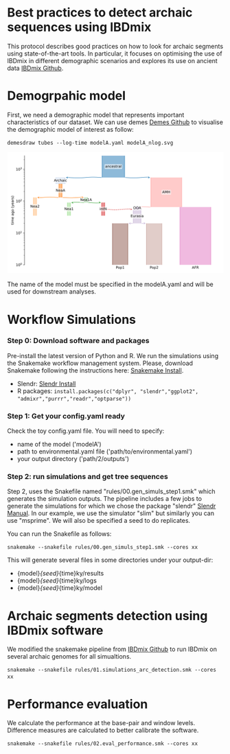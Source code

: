 # Best practices to detect archaic sequences using IBDmix
This protocol describes good practices on how to look for archaic segments using state-of-the-art tools. In particular, it focuses on optimising the use of IBDmix in different demographic scenarios and explores its use on ancient data [IBDmix Github](https://github.com/PrincetonUniversity/IBDmix). 


# Demogrpahic model

First, we need a demographic model that represents important characteristics of our dataset. We can use demes [Demes Github](https://popsim-consortium.github.io/demes-spec-docs/main/introduction.html) to visualise the demographic model of interest as follow:
````
demesdraw tubes --log-time modelA.yaml modelA_nlog.svg
````
[![INSERT YOUR GRAPHIC HERE](modelA.png)]()

The name of the model must be specified in the modelA.yaml and will be used for downstream analyses. 

# Workflow Simulations
### Step 0: Download software and packages 
Pre-install the latest version of Python and R. We run the simulations using the Snakemake workflow management system. Please, download Snakemake following the instructions here: [Snakemake Install](https://snakemake.readthedocs.io/en/stable/getting_started/installation.html).
- Slendr: [Slendr Install](https://cloud.r-project.org/web/packages/slendr/vignettes/vignette-00-installation.html)
- R packages: ````install.packages(c("dplyr", "slendr","ggplot2", "admixr","purrr","readr","optparse"))````


### Step 1: Get your config.yaml ready
Check the toy config.yaml file. You will need to specify:
- name of the model ('modelA')
- path to environmental.yaml file ('path/to/environmental.yaml')
- your output directory ('path/2/outputs')

### Step 2: run simulations and get tree sequences 
Step 2, uses the Snakefile named "rules/00.gen_simuls_step1.smk" which generates the simulation outputs. The pipeline includes a few jobs to generate the simulations for which we chose the package "slendr" [Slendr Manual](https://www.slendr.net/articles/vignette-05-tree-sequences.html). In our example, we use the simulator "slim" but similarly you can use "msprime". We will also be specified a seed to do replicates. 

You can run the Snakefile as follows:
````
snakemake --snakefile rules/00.gen_simuls_step1.smk --cores xx
````
This will generate several files in some directories under your output-dir:
- {model}_{seed}_{time}ky/results
- {model}_{seed}_{time}ky/logs
- {model}_{seed}_{time}ky/model


# Archaic segments detection using IBDmix software
We modified the snakemake pipeline from [IBDmix Github](https://github.com/PrincetonUniversity/IBDmix) to run IBDmix on several archaic genomes for all simualtions. 
````
snakemake --snakefile rules/01.simulations_arc_detection.smk --cores xx
````

# Performance evaluation 
 We calculate the performance at the base-pair and window levels. Difference measures are calculated to better calibrate the software. 
 
````
snakemake --snakefile rules/02.eval_performance.smk --cores xx
````

